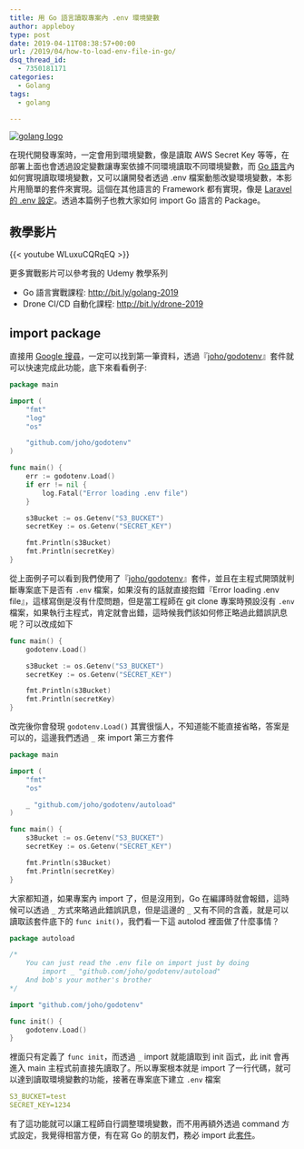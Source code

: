 ```yaml
---
title: 用 Go 語言讀取專案內 .env 環境變數
author: appleboy
type: post
date: 2019-04-11T08:38:57+00:00
url: /2019/04/how-to-load-env-file-in-go/
dsq_thread_id:
  - 7350181171
categories:
  - Golang
tags:
  - golang

---
```

[![golang logo][1]][1]

在現代開發專案時，一定會用到環境變數，像是讀取 AWS Secret Key 等等，在部署上面也會透過設定變數讓專案依據不同環境讀取不同環境變數，而 [Go 語言][2]內如何實現讀取環境變數，又可以讓開發者透過 .env 檔案動態改變環境變數，本影片用簡單的套件來實現。這個在其他語言的 Framework 都有實現，像是 [Laravel 的 .env 設定][3]。透過本篇例子也教大家如何 import Go 語言的 Package。

<!--more-->

## 教學影片

{{< youtube WLuxuCQRqEQ >}}

更多實戰影片可以參考我的 Udemy 教學系列

  * Go 語言實戰課程: <http://bit.ly/golang-2019>
  * Drone CI/CD 自動化課程: <http://bit.ly/drone-2019>

## import package

直接用 [Google 搜尋][4]，一定可以找到第一筆資料，透過『[joho/godotenv][5]』套件就可以快速完成此功能，底下來看看例子:

```go
package main

import (
    "fmt"
    "log"
    "os"

    "github.com/joho/godotenv"
)

func main() {
    err := godotenv.Load()
    if err != nil {
        log.Fatal("Error loading .env file")
    }

    s3Bucket := os.Getenv("S3_BUCKET")
    secretKey := os.Getenv("SECRET_KEY")

    fmt.Println(s3Bucket)
    fmt.Println(secretKey)
}

```

從上面例子可以看到我們使用了『[joho/godotenv][5]』套件，並且在主程式開頭就判斷專案底下是否有 `.env` 檔案，如果沒有的話就直接抱錯『Error loading .env file』，這樣寫倒是沒有什麼問題，但是當工程師在 git clone 專案時預設沒有 `.env` 檔案，如果執行主程式，肯定就會出錯，這時候我們該如何修正略過此錯誤訊息呢？可以改成如下

```go
func main() {
    godotenv.Load()

    s3Bucket := os.Getenv("S3_BUCKET")
    secretKey := os.Getenv("SECRET_KEY")

    fmt.Println(s3Bucket)
    fmt.Println(secretKey)
}
```

改完後你會發現 `godotenv.Load()` 其實很惱人，不知道能不能直接省略，答案是可以的，這邊我們透過 `_` 來 import 第三方套件

```go
package main

import (
    "fmt"
    "os"

    _ "github.com/joho/godotenv/autoload"
)

func main() {
    s3Bucket := os.Getenv("S3_BUCKET")
    secretKey := os.Getenv("SECRET_KEY")

    fmt.Println(s3Bucket)
    fmt.Println(secretKey)
}
```

大家都知道，如果專案內 import 了，但是沒用到，Go 在編譯時就會報錯，這時候可以透過 `_` 方式來略過此錯誤訊息，但是這邊的 `_` 又有不同的含義，就是可以讀取該套件底下的 `func init()`，我們看一下這 autolod 裡面做了什麼事情？

```go
package autoload

/*
    You can just read the .env file on import just by doing
        import _ "github.com/joho/godotenv/autoload"
    And bob's your mother's brother
*/

import "github.com/joho/godotenv"

func init() {
    godotenv.Load()
}
```

裡面只有定義了 `func init`，而透過 `_` import 就能讀取到 init 函式，此 init 會再進入 main 主程式前直接先讀取了。所以專案根本就是 import 了一行代碼，就可以達到讀取環境變數的功能，接著在專案底下建立 `.env` 檔案

```yaml
S3_BUCKET=test
SECRET_KEY=1234
```

有了這功能就可以讓工程師自行調整環境變數，而不用再額外透過 command 方式設定，我覺得相當方便，有在寫 Go 的朋友們，務必 import 此[套件][5]。

 [1]: https://lh3.googleusercontent.com/jsocHCR9A9yEfDVUTrU0m42_aHhTEVDGW5p5PsQSx7GSlkt3gLjohfXH3S7P7p982332ruU_e-EtW0LwmiuZjvN65VIcyME-zE35C6EM0IV1nqY6KoNw3dwW2djjid3F-T5YgnJothA=w1920-h1080 "golang logo"
 [2]: https://golang.org
 [3]: https://laravel.com/docs/5.8/configuration
 [4]: https://www.google.com/search?q=golnag+load+env&oq=golnag+load+env&aqs=chrome..69i57j0l4.3374j0j1&sourceid=chrome&ie=UTF-8
 [5]: https://github.com/joho/godotenv
